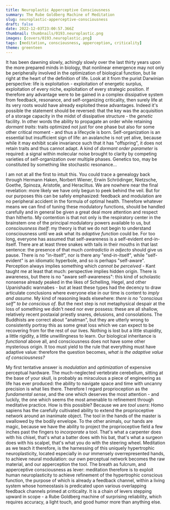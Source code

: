 ```yaml
---
title: Neuroplastic Apperceptive Consciousness
summary: The Rube Goldberg Machine of Meditation
slug: neuroplastic-apperceptive-consciousness
draft: false
date: 2022-12-03T23:00:57.366Z
thumbnail: thumbnails/0193.neuroplastic.png
images: [covers/0193.neuroplastic.png]
tags: [meditation, consciousness, apperception, criticality]
theme: greenteen
---
```


It has been dawning slowly, achingly slowly over the last thirty years upon the more prepared minds in biology, that nonlinear emergence may not only be peripherally involved in the optimization of biological function, but lie right at the heart of the definition of life. Look at it from the purist Darwinian perspective: life is exploitation - exploitation of energetic surplus, exploitation of every niche, exploitation of every strategic position. If therefore any advantage were to be gained in a complex dissipative system from feedback, resonance, and self-organizing criticality, then surely life at its very roots would have already exploited these advantages. Indeed it's possible the statement should be reversed: that the key was the acquisition of a storage capacity in the midst of dissipative structure - the *genetic* facility. In other words the ability to propagate an order while retaining *dormant traits*: traits optimized not just for one phase but also for some other critical moment - and thus a lifecycle is born. Self-organization is an essential but insufficient sign of life: an avalanche is not yet alive, because while it may exhibit scale invariance such that it has "offspring", it does not retain traits and thus cannot adapt. A kind of *dormant order parameter* is required: a signal within molecular noise brought to clarity by competing varieties of self-organization over multiple phases. Genetics too, may be constituted by something like stochastic resonance...

I am not at all the first to intuit this. You could trace a genealogy back through Hermann Haken, Norbert Wiener, Erwin Schrödinger, Nietzsche, Goethe, Spinoza, Aristotle, and Heraclitus. We are nowhere near the final revelation: more likely we have only begun to peek behind the veil. But for our purposes this can be safely emphasized: feedback and modulation are no peripheral accident in the formula of optimal health. Therefore whatever means we can find of tuning these modulatory functions, should be handled carefully and in general be given a great deal more attention and respect than hitherto. My contention is that not only is the respiratory center in the brainstem one of the principal modulatory powers available to us, but *consciousness itself*: my theory is that we do not begin to understand consciousness until we ask what its *adaptive function* could be. For too long, everyone has assumed that self-awareness is a self-evident end-in-itself. There are at least three snakes with tails in their mouths in that last sentence: the presence of that much *contradictio in adjecto* should give us pause. There is no "in-itself", nor is there any "end-in-itself", while "self-evident" is an idiomatic hyperbole, and so is perhaps "self-aware". Perception always implies something which *cannot be perceived* - Kant taught me at least that much: perspective implies hidden origin. There is awareness, but there is no "aware self-awareness": this kind of scholastic nonsense already peaked in the likes of Schelling, Hegel, and other Upanishadic wannabes - but at least these types had the decency to draw articulate conclusions where everyone else in our time is content to *imply and assume*. My kind of reasoning leads elsewhere: *there is no "conscious self" to be conscious of*. But the next step is not metaphysical despair at the loss of something we didn't need nor ever possess: these are all shallow, relatively recent postaxial priestly snares, delusions, and consolations. The Buddhists are correct about "anatman", but they are utterly wrong to consistently portray this as some great loss which we can expect to be recovering from for the rest of our lives. Nothing is lost but a little stupidity, a little rigidity, a little unwillingness to learn. Our biological inheritance is *functional* above all, and consciousness does not have some other mysterious origin. It too must yield to the rule that everything must have adaptive value: therefore the question becomes, *what is the adaptive value of consciousness?*

My first tentative answer is *modulation* and *optimization* of expensive perceptual hardware. The much-neglected vertebrate cerebellum, sitting at the base of your skull, is probably as miraculous a piece of engineering as life has ever produced: the ability to navigate space and time with uncanny precision is what lies there. Therefore I regard proprioception as the *fundamental sense*, and the one which deserves the most attention - and luckily, the one which seems the most amenable to refinement through meditative practice. How is this possible? Because we are *tool users*: Homo sapiens has the carefully cultivated ability to extend the proprioceptive network around an inanimate object. The tool in the hands of the master is swallowed by the bodily envelope. To the other animals, our hands are magic, because we have the ability to project the proprioceptive field a few inches past the fingers to *incorporate* a tool. That's what a carpenter does with his chisel, that's what a batter does with his bat, that's what a surgeon does with his scalpel, that's what you do with the steering wheel. Meditation as we teach it therefore, is the harnessing of this uniquely hypertrophic neuroplasticity, located especially in our immensely overrepresented hands, to achieve neural modulation: our own perceptual network becomes the raw material, and our apperception the tool. The breath as fulcrum, and apperceptive consciousness as lever: meditation therefore is to exploit human neuroplasticity to achieve refinement of the hypertrophic conscious function, the purpose of which is already a feedback channel, within a living system whose homeostasis is predicated upon various overlapping feedback channels primed at criticality. It is a chain of levers stepping upward in scope - a Rube Goldberg machine of surprising reliability, which requires accuracy, a light touch, and good humor more than anything else.

